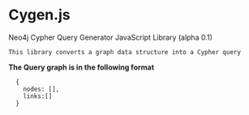 # Cygen.js
Neo4j Cypher Query Generator JavaScript Library (alpha 0.1)

    This library converts a graph data structure into a Cypher query

**The Query graph is in the following format**

```  
  {
    nodes: [],
    links:[]
  }

